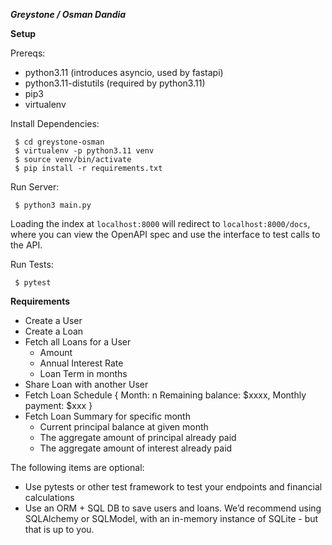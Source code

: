 ***Greystone / Osman Dandia***

**Setup**

Prereqs:
 * python3.11 (introduces asyncio, used by fastapi)
 * python3.11-distutils (required by python3.11)
 * pip3
 * virtualenv

Install Dependencies:
```
 $ cd greystone-osman
 $ virtualenv -p python3.11 venv
 $ source venv/bin/activate
 $ pip install -r requirements.txt
```

Run Server:  
```
 $ python3 main.py
```
 
Loading the index at `localhost:8000` will redirect to `localhost:8000/docs`, where you can view the OpenAPI spec and use the interface to test calls to the API. 
 
Run Tests:
```
 $ pytest 
```
 
 
**Requirements** 
* Create a User
* Create a Loan
* Fetch all Loans for a User
    * Amount
    * Annual Interest Rate
    * Loan Term in months
* Share Loan with another User
* Fetch Loan Schedule
    {
        Month: n
        Remaining balance: $xxxx,
        Monthly payment: $xxx
    }
* Fetch Loan Summary for specific month
    * Current principal balance at given month
    * The aggregate amount of principal already paid
    * The aggregate amount of interest already paid

The following items are optional:
- Use pytests or other test framework to test your endpoints and
financial calculations
- Use an ORM + SQL DB to save users and loans. We’d recommend using
SQLAlchemy or SQLModel, with an in-memory instance of SQLite -
but that is up to you.
